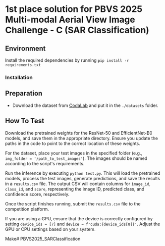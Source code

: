 # 1st place solution for PBVS 2025 Multi-modal Aerial View Image Challenge - C (SAR Classification)
## Environment

Install the required dependencies by running `pip install -r requirements.txt` 
### Installation
## Preparation
- Download the dataset from [CodaLab](https://codalab.lisn.upsaclay.fr/competitions/21244#participate-get_data) and put it in the `./datasets` folder.
## How To Test
Download the pretrained weights for the ResNet-50 and EfficientNet-B0 models, 
and save them in the appropriate directory. 
Ensure you update the paths in the code to point to the correct location of these weights.

For the dataset, place your test images in the specified folder (e.g., `img_folder = '/path_to_test_images'`). The images should be named according to the script's requirements.

Run the inference by executing `python test.py`. This will load the pretrained models, process the test images, generate predictions, and save the results in a `results.csv` file. The output CSV will contain columns for `image_id`, `class_id`, and `score`, representing the image ID, predicted class, and confidence score, respectively.

Once the script finishes running, submit the `results.csv` file to the competition platform.

If you are using a GPU, ensure that the device is correctly configured by setting `device_ids = [7]` and `device = f'cuda:{device_ids[0]}'`. Adjust the GPU or CPU settings based on your system.

Make# PBVS2025_SARClassification
